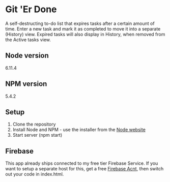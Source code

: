 # Git 'Er Done

A self-destructing to-do list that expires tasks after a certain amount of time. Enter a new task and mark it as completed to move it into a separate (History) view. Expired tasks will also display in History, when removed from the Active tasks view.

## Node version
6.11.4

## NPM version
5.4.2

## Setup

1. Clone the repository
2. Install Node and NPM - use the installer from the [Node website](https://nodejs.org/en/download/)
3. Start server (npm start)

## Firebase

This app already ships connected to my free tier Firebase Service. If you want to setup a separate host for this, get a free [Firebase Acnt](https://firebase.google.com), then switch out your code in index.html.  

